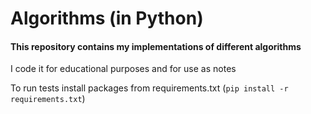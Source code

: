 # Algorithms (in Python)
#### This repository contains my implementations of different algorithms

I code it for educational purposes and for use as notes

To run tests install packages from requirements.txt (`pip install -r requirements.txt`)
